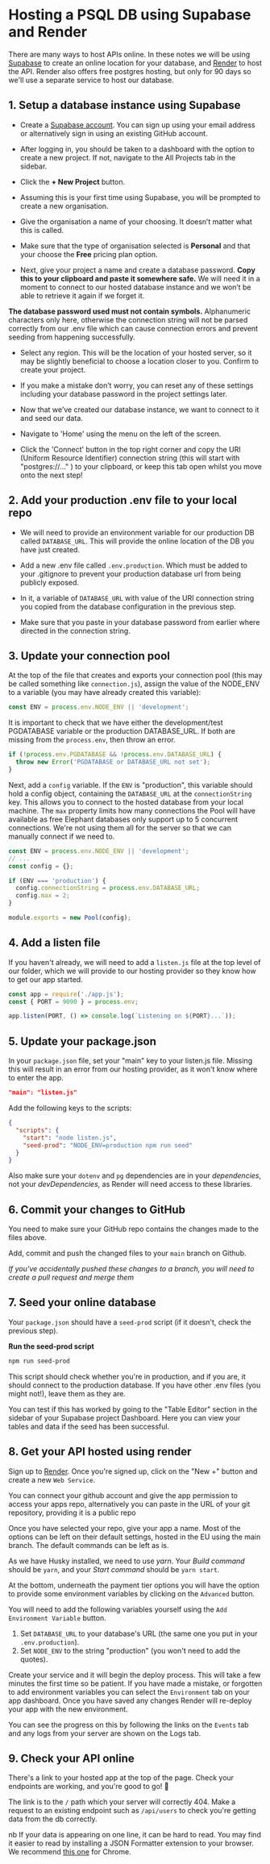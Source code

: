 # Hosting a PSQL DB using Supabase and Render

There are many ways to host APIs online. In these notes we will be using [Supabase](https://supabase.com/) to create an online location for your database, and [Render](https://render.com/) to host the API. Render also offers free postgres hosting, but only for 90 days so we'll use a separate service to host our database.

## 1. Setup a database instance using Supabase

- Create a [Supabase account](https://supabase.com/). You can sign up using your email address or alternatively sign in using an existing GitHub account.

- After logging in, you should be taken to a dashboard with the option to create a new project. If not, navigate to the All Projects tab in the sidebar. 

- Click the **+ New Project** button.

- Assuming this is your first time using Supabase, you will be prompted to create a new organisation.

- Give the organisation a name of your choosing. It doesn’t matter what this is called.

- Make sure that the type of organisation selected is **Personal** and that your choose the **Free** pricing plan option.

- Next, give your project a name and create a database password. **Copy this to your clipboard and paste it somewhere safe.** We will need it in a moment to connect to our hosted database instance and we won’t be able to retrieve it again if we forget it.

**The database password used must not contain symbols.** Alphanumeric characters only here, otherwise the connection string will not be parsed correctly from our .env file which can cause connection errors and prevent seeding from happening successfully.

- Select any region. This will be the location of your hosted server, so it may be slightly beneficial to choose a location closer to you. Confirm to create your project.

- If you make a mistake don’t worry, you can reset any of these settings including your database password in the project settings later.

- Now that we’ve created our database instance, we want to connect to it and seed our data.

- Navigate to 'Home' using the menu on the left of the screen.

- Click the 'Connect' button in the top right corner and copy the URI (Uniform Resource Identifier) connection string (this will start with "postgres://..." ) to your clipboard, or keep this tab open whilst you move onto the next step!

## 2. Add your production .env file to your local repo

- We will need to provide an environment variable for our production DB called `DATABASE_URL`. This will provide the online location of the DB you have just created.

- Add a new .env file called `.env.production`. Which must be added to your .gitignore to prevent your production database url from being publicly exposed.

- In it, a variable of `DATABASE_URL` with value of the URI connection string you copied from the database configuration in the previous step.

- Make sure that you paste in your database password from earlier where directed in the connection string.

## 3. Update your connection pool

At the top of the file that creates and exports your connection pool (this may be called something like `connection.js`), assign the value of the NODE_ENV to a variable (you may have already created this variable):

```js
const ENV = process.env.NODE_ENV || 'development';
```

It is important to check that we have either the development/test PGDATABASE variable or the production DATABASE_URL. If both are missing from the `process.env`, then throw an error.

```js
if (!process.env.PGDATABASE && !process.env.DATABASE_URL) {
  throw new Error('PGDATABASE or DATABASE_URL not set');
}
```

Next, add a `config` variable. If the `ENV` is "production", this variable should hold a config object, containing the `DATABASE_URL` at the `connectionString` key. This allows you to connect to the hosted database from your local machine. The `max` property limits how many connections the Pool will have available as free Elephant databases only support up to 5 concurrent connections. We're not using them all for the server so that we can manually connect if we need to.

```js
const ENV = process.env.NODE_ENV || 'development';
// ...
const config = {};

if (ENV === 'production') {
  config.connectionString = process.env.DATABASE_URL;
  config.max = 2;
}

module.exports = new Pool(config);
```

## 4. Add a listen file

If you haven't already, we will need to add a `listen.js` file at the top level of our folder, which we will provide to our hosting provider so they know how to get our app started.

```js
const app = require('./app.js');
const { PORT = 9090 } = process.env;

app.listen(PORT, () => console.log(`Listening on ${PORT}...`));
```

## 5. Update your package.json

In your `package.json` file, set your "main" key to your listen.js file. Missing this will result in an error from our hosting provider, as it won't know where to enter the app.

```json
"main": "listen.js"
```

Add the following keys to the scripts:

```json
{
  "scripts": {
    "start": "node listen.js",
    "seed-prod": "NODE_ENV=production npm run seed"
  }
}
```

Also make sure your `dotenv` and `pg` dependencies are in your _dependencies_, not your _devDependencies_, as Render will need access to these libraries.

## 6. Commit your changes to GitHub

You need to make sure your GitHub repo contains the changes made to the files above.

Add, commit and push the changed files to your `main` branch on Github.

_If you've accidentally pushed these changes to a branch, you will need to create a pull request and merge them_

## 7. Seed your online database

Your `package.json` should have a `seed-prod` script (if it doesn't, check the previous step).

**Run the seed-prod script**

```bash
npm run seed-prod
```

This script should check whether you're in production, and if you are, it should connect to the production database. If you have other .env files (you might not!), leave them as they are.

You can test if this has worked by going to the "Table Editor" section in the sidebar of your Supabase project Dashboard. Here you can view your tables and data if the seed has been successful.


## 8. Get your API hosted using render

Sign up to [Render](https://render.com/). Once you're signed up, click on the "New +" button and create a new `Web Service`.

You can connect your github account and give the app permission to access your apps repo, alternatively you can paste in the URL of your git repository, providing it is a public repo

Once you have selected your repo, give your app a name. Most of the options can be left on their default settings, hosted in the EU using the main branch. The default commands can be left as is.

As we have Husky installed, we need to use _yarn_. Your *Build command* should be `yarn`, and your *Start command* should be `yarn start`.

At the bottom, underneath the payment tier options you will have the option to provide some environment variables by clicking on the `Advanced` button.

You will need to add the following variables yourself using the `Add Environment Variable` button.

1. Set `DATABASE_URL` to your database's URL (the same one you put in your `.env.production`).
2. Set `NODE_ENV` to the string "production" (you won't need to add the quotes).

Create your service and it will begin the deploy process. This will take a few minutes the first time so be patient. If you have made a mistake, or forgotten to add environment variables you can select the `Environment` tab on your app dashboard. Once you have saved any changes Render will re-deploy your app with the new environment.

You can see the progress on this by following the links on the `Events` tab and any logs from your server are shown on the Logs tab.

## 9. Check your API online

There's a link to your hosted app at the top of the page. Check your endpoints are working, and you're good to go! 🎉

The link is to the `/` path which your server will correctly 404. Make a request to an existing endpoint such as `/api/users` to check you're getting data from the db correctly.

nb If your data is appearing on one line, it can be hard to read. You may find it easier to read by installing a JSON Formatter extension to your browser. We recommend [this one](https://chrome.google.com/webstore/detail/json-formatter/bcjindcccaagfpapjjmafapmmgkkhgoa?hl=en) for Chrome.